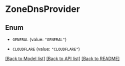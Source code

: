 # ZoneDnsProvider

## Enum


* `GENERAL` (value: `"GENERAL"`)

* `CLOUDFLARE` (value: `"CLOUDFLARE"`)


[[Back to Model list]](../README.md#documentation-for-models) [[Back to API list]](../README.md#documentation-for-api-endpoints) [[Back to README]](../README.md)


